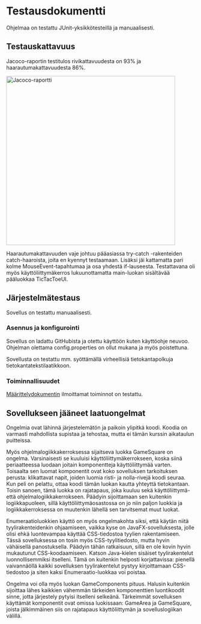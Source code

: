 # Testausdokumentti

Ohjelmaa on testattu JUnit-yksikkötesteillä ja manuaalisesti.

## Testauskattavuus

Jacoco-raportin testitulos rivikattavuudesta on 93% ja haarautumakattavuudesta 86%.

<img src="https://user-images.githubusercontent.com/46410240/78938671-47c83e80-7abb-11ea-9934-8cb7a9c2c71c.png" alt="Jacoco-raportti" width="450" >

Haarautumakattavuuden vaje johtuu pääasiassa try-catch -rakenteiden catch-haaroista, joita en kyennyt testaamaan. Lisäksi jäi kattamatta pari kolme MouseEvent-tapahtumaa ja osa yhdestä if-lauseesta.
Testattavana oli myös käyttöliittymäkerros lukuunottamatta main-luokan sisältävää pääluokkaa TicTacToeUI.

## Järjestelmätestaus

Sovellus on testattu manuaalisesti.

### Asennus ja konfigurointi

Sovellus on ladattu GitHubista ja otettu käyttöön kuten käyttöohje neuvoo. Ohjelman olettama config.properties on ollut mukana ja myös poistettuna.

Sovellusta on testattu mm. syöttämällä virheellisiä tietokantapolkuja tietokantatekstilaatikkoon.

### Toiminnallisuudet

[Määrittelydokumentin](https://github.com/gitjms/ot-harjoitustyo/blob/master/dokumentointi/Vaatimusmaarittely.md) ilmoittamat toiminnot on testattu.

## Sovellukseen jääneet laatuongelmat

Ongelmia ovat lähinnä järjestelemätön ja paikoin ylipitkä koodi. Koodia on varmasti mahdollista supistaa ja tehostaa, mutta ei tämän kurssin aikataulun puitteissa.

Myös ohjelmalogiikkakerroksessa sijaitseva luokka GameSquare on ongelma. Varsinaisesti se kuuluisi käyttöliittymäkerrokseen, koska siinä periaatteessa luodaan joitain komponentteja käyttöliittymää varten. Toisaalta sen luomat komponentit ovat koko sovelluksen tarkoituksen perusta: klikattavat napit, joiden luomia risti- ja nolla-rivejä koodi seuraa. Kun peli on pelattu, ottaa koodi tämän luokan kautta yhteyttä tietokantaan.
Toisin sanoen, tämä luokka on rajatapaus, joka kuuluu sekä käyttöliittymä- että ohjelmalogiikkakerrokseen. Päädyin sijoittamaan sen kuitenkin logiikkapuoleen, sillä käyttöliittymäosastossa on jo niin paljon luokkia ja logiikkakerroksessa on muutenkin lähellä sen tarvitsemat muut luokat.

Enumeraatioluokkien käyttö on myös ongelmakohta siksi, että käytän niitä tyylirakenteidenkin ohjaamiseen, vaikka kyse on JavaFX-sovelluksesta, jolle olisi ehkä luontevampaa käyttää CSS-tiedostoa tyylien rakentamiseen. Tässä sovelluksessa on tosin myös CSS-tyylitiedosto, mutta hyvin vähäisellä panostuksella. Päädyin tähän ratkaisuun, sillä en ole kovin hyvin mukautunut CSS-koodaamiseen. Katson Java-kielen sisäiset tyylirakentelut luonnollisemmiksi itselleni. Tämä on kuitenkin helposti korjattavissa: pienellä vaivannäöllä kaikki sovelluksen tyylirakentelut pystyy kirjoittamaan CSS-tiedostoo ja siten kaksi Enumeraatio-luokkaa voi poistaa.

Ongelma voi olla myös luokan GameComponents pituus. Halusin kuitenkin sijoittaa lähes kaikkien vähemmän tärkeiden komponenttien luontikoodit sinne, jotta järjestely pytyisi itselleni selkeänä.
Tärkeimmät sovelluksen käyttämät komponentit ovat omissa luokissaan: GameArea ja GameSquare, joista jälkimmäinen siis on rajatapaus käyttöliittymän ja sovelluslogiikan välillä.
